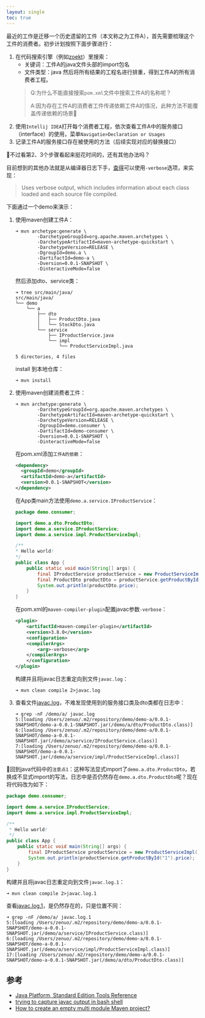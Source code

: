 ```yaml
---
layout: single
toc: true
---
```


最近的工作是迁移一个历史遗留的工件（本文称之为工件A），首先需要梳理这个工件的消费者。初步计划按照下面步骤进行：

1. 在代码搜索引擎（例如[zoekt](https://github.com/sourcegraph/zoekt)）里搜索：
    - 关键词：工件A的java文件头部的import包名
    - 文件类型：java
    然后将所有结果的工程名进行排重，得到工件A的所有消费者工程。
    > Q:为什么不能直接搜索`pom.xml`文件中搜索工件A的名称呢？
    > 
    > A:因为存在工件A的消费者工件传递依赖工件A的情况，此种方法不能覆盖传递依赖的场景🥹
2. 使用`Intellij IDEA`打开每个消费者工程，依次查看工件A中的服务接口（interface）的使用，菜单`Navigatie>Declaration or Usages`
3. 记录工件A的服务接口存在被使用的方法（后续实现对应的替换接口）

🤨不过看第2、3个步骤看起来挺花时间的，还有其他办法吗？

目前想到的其他办法就是从编译器日志下手，[查得](https://docs.oracle.com/javase/8/docs/technotes/tools/windows/javac.html)可以使用`-verbose`选项，来实现：

> Uses verbose output, which includes information about each class loaded and each source file compiled.

下面通过一个demo来演示：

1. 使用maven创建工件A：

    ```
    ➜ mvn archetype:generate \
            -DarchetypeGroupId=org.apache.maven.archetypes \
            -DarchetypeArtifactId=maven-archetype-quickstart \
            -DarchetypeVersion=RELEASE \
            -DgroupId=demo.a \
            -DartifactId=demo-a \
            -Dversion=0.0.1-SNAPSHOT \
            -DinteractiveMode=false
    ```

    然后添加dto、service类：

    ```
    ➜ tree src/main/java/
    src/main/java/
    └── demo
        └── a
            ├── dto
            │   ├── ProductDto.java
            │   └── StockDto.java
            └── service
                ├── IProductService.java
                └── impl
                    └── ProductServiceImpl.java

    5 directories, 4 files
    ```

    install 到本地仓库：

    ```
    ➜ mvn install
    ```
2. 使用maven创建消费者工件：

    ```
    ➜ mvn archetype:generate \
            -DarchetypeGroupId=org.apache.maven.archetypes \
            -DarchetypeArtifactId=maven-archetype-quickstart \
            -DarchetypeVersion=RELEASE \
            -DgroupId=demo.consumer \
            -DartifactId=demo-consumer \
            -Dversion=0.0.1-SNAPSHOT \
            -DinteractiveMode=false
    ```

    在pom.xml添加`工件A的依赖`：

    ```xml
    <dependency>
      <groupId>demo</groupId>
      <artifactId>demo-a</artifactId>
      <version>0.0.1-SNAPSHOT</version>
    </dependency>
    ```

    在App类main方法使用`demo.a.service.IProductService`：
    ```java
    package demo.consumer;

    import demo.a.dto.ProductDto;
    import demo.a.service.IProductService;
    import demo.a.service.impl.ProductServiceImpl;

    /**
    * Hello world!
    */
    public class App {
        public static void main(String[] args) {
            final IProductService productService = new ProductServiceImpl();
            final ProductDto productDto = productService.getProductById("1"); // 注意点1
            System.out.println(productDto.price);
        }
    }
    ```

    在pom.xml的`maven-compiler-plugin`配置javac参数`-verbose`：
    ```xml
    <plugin>
        <artifactId>maven-compiler-plugin</artifactId>
        <version>3.8.0</version>
        <configuration>
        <compilerArgs>
            <arg>-verbose</arg>
        </compilerArgs>
        </configuration>
    </plugin>
    ```

    构建并且将javac日志重定向到文件`javac.log`：

    ```
    ➜ mvn clean compile 2>javac.log
    ```

3. 查看文件[javac.log](../assets/file/2d30214fc6d4d32d22cf9563./javac.log)，不难发现使用到的服务接口类及dto类都在日志中：
    ```
    ➜ grep -nF /demo/a/ javac.log 
    5:[loading /Users/zenuo/.m2/repository/demo/demo-a/0.0.1-SNAPSHOT/demo-a-0.0.1-SNAPSHOT.jar(/demo/a/dto/ProductDto.class)]
    6:[loading /Users/zenuo/.m2/repository/demo/demo-a/0.0.1-SNAPSHOT/demo-a-0.0.1-SNAPSHOT.jar(/demo/a/service/IProductService.class)]
    7:[loading /Users/zenuo/.m2/repository/demo/demo-a/0.0.1-SNAPSHOT/demo-a-0.0.1-SNAPSHOT.jar(/demo/a/service/impl/ProductServiceImpl.class)]
    ```

🧐回到java代码中的`注意点1`：这种写法显式import了`demo.a.dto.ProductDto`，若换成不显式import的写法，日志中是否仍然存在`demo.a.dto.ProductDto`呢？现在将代码改为如下：

```java
package demo.consumer;

import demo.a.service.IProductService;
import demo.a.service.impl.ProductServiceImpl;

/**
 * Hello world!
 */
public class App {
    public static void main(String[] args) {
        final IProductService productService = new ProductServiceImpl();
        System.out.println(productService.getProductById("1").price);
    }
}
```

构建并且将javac日志重定向到文件`javac.log.1`：

```
➜ mvn clean compile 2>javac.log.1
```

查看[javac.log.1](../assets/file/2d30214fc6d4d32d22cf9563./javac.log.1)，是仍然存在的，只是位置不同：

```
➜ grep -nF /demo/a/ javac.log.1  
5:[loading /Users/zenuo/.m2/repository/demo/demo-a/0.0.1-SNAPSHOT/demo-a-0.0.1-SNAPSHOT.jar(/demo/a/service/IProductService.class)]
6:[loading /Users/zenuo/.m2/repository/demo/demo-a/0.0.1-SNAPSHOT/demo-a-0.0.1-SNAPSHOT.jar(/demo/a/service/impl/ProductServiceImpl.class)]
17:[loading /Users/zenuo/.m2/repository/demo/demo-a/0.0.1-SNAPSHOT/demo-a-0.0.1-SNAPSHOT.jar(/demo/a/dto/ProductDto.class)]
```

## 参考

- [Java Platform, Standard Edition Tools Reference](https://docs.oracle.com/javase/8/docs/technotes/tools/windows/javac.html)
- [trying to capture javac output in bash shell](https://stackoverflow.com/questions/317733/trying-to-capture-javac-output-in-bash-shell)
- [How to create an empty multi module Maven project?](https://stackoverflow.com/questions/6328778/how-to-create-an-empty-multi-module-maven-project)
